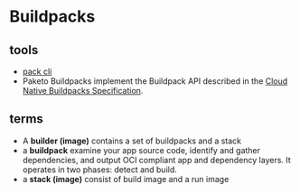 # Buildpacks

## tools

- [pack cli](https://github.com/buildpacks/pack) 
- Paketo Buildpacks implement the Buildpack API described in the [Cloud Native Buildpacks Specification](https://github.com/buildpacks/spec).

## terms

- A **builder (image)** contains a set of buildpacks and a stack
- a **buildpack** examine your app source code, identify and gather dependencies, and output OCI compliant app and dependency layers. It operates in two phases: detect and build.
- a **stack (image)** consist of build image and a run image
